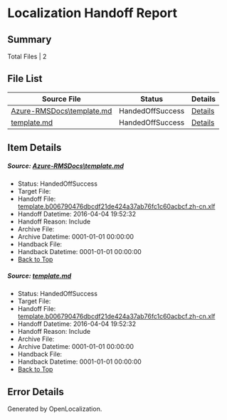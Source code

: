 # <a name='report-top'></a> Localization Handoff Report

## Summary
 Total Files | 2

## File List
 Source File | Status | Details 
 ----------- | ------ | ------- 
 [Azure-RMSDocs\template.md](https://github.com/Microsoft/Azure-RMSDocs-pr/blob/4baa1bdca89e1369aa546e2adba34cdd5fc01f9d/Azure-RMSDocs/template.md) | HandedOffSuccess | [Details](#0e2013377b89515451cbf65a098bb70d8505148f336)
 [template.md](https://github.com/Microsoft/Azure-RMSDocs-pr/blob/4baa1bdca89e1369aa546e2adba34cdd5fc01f9d/template.md) | HandedOffSuccess | [Details](#0e2013377b89515451cbf65a098bb70d8505148f380)

## Item Details
##### <a name='0e2013377b89515451cbf65a098bb70d8505148f336'></a> Source: [Azure-RMSDocs\template.md](https://github.com/Microsoft/Azure-RMSDocs-pr/blob/4baa1bdca89e1369aa546e2adba34cdd5fc01f9d/Azure-RMSDocs/template.md)
* Status: HandedOffSuccess
* Target File: 
* Handoff File: [template.b006790476dbcdf21de424a37ab76fc1c60acbcf.zh-cn.xlf](https://github.com/Microsoft/EM.handoff/blob/31568e38b549ce7b8f2b46671bdd543b2e2a1ddc/ol-handoff/Microsoft/Azure-RMSDocs-pr.zh-cn/master/template.b006790476dbcdf21de424a37ab76fc1c60acbcf.zh-cn.xlf)
* Handoff Datetime: 2016-04-04 19:52:32
* Handoff Reason: Include
* Archive File: 
* Archive Datetime: 0001-01-01 00:00:00
* Handback File: 
* Handback Datetime: 0001-01-01 00:00:00
* [Back to Top](#report-top)

##### <a name='0e2013377b89515451cbf65a098bb70d8505148f380'></a> Source: [template.md](https://github.com/Microsoft/Azure-RMSDocs-pr/blob/4baa1bdca89e1369aa546e2adba34cdd5fc01f9d/template.md)
* Status: HandedOffSuccess
* Target File: 
* Handoff File: [template.b006790476dbcdf21de424a37ab76fc1c60acbcf.zh-cn.xlf](https://github.com/Microsoft/EM.handoff/blob/31568e38b549ce7b8f2b46671bdd543b2e2a1ddc/ol-handoff/Microsoft/Azure-RMSDocs-pr.zh-cn/master/template.b006790476dbcdf21de424a37ab76fc1c60acbcf.zh-cn.xlf)
* Handoff Datetime: 2016-04-04 19:52:32
* Handoff Reason: Include
* Archive File: 
* Archive Datetime: 0001-01-01 00:00:00
* Handback File: 
* Handback Datetime: 0001-01-01 00:00:00
* [Back to Top](#report-top)


## Error Details

Generated by OpenLocalization.
